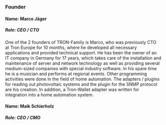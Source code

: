 ### Founder

#### Name: Marco Jäger 
##### Role: CEO / CTO

One of the 2 founders of TRON-Family is Marco, who was previously CTO at Tron Europe for 10 months, where he developed all necessary applications and provided technical support. He has been the owner of an IT company in Germany for 17 years, which takes care of the installation and maintenance of server and network technology as well as providing several medium-sized companies with special industry software. In his spare time he is a musician and performs at regional events.  Other programming activities were done in the field of home automation. The adapters / plugins for reading out photovoltaic systems and the plugin for the SNMP protocol are his creation. In addition, a Tron-Wallet adapter was written for integration into a home automation system.

#### Name: Maik Schierholz
##### Role: CEO / CMO
